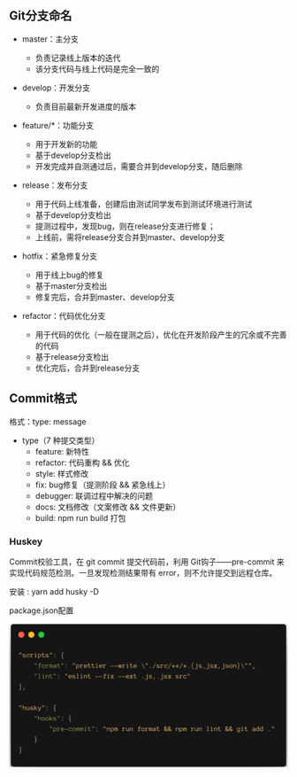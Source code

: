 ## Git分支命名
* master：主分支

  * 负责记录线上版本的迭代
  * 该分支代码与线上代码是完全一致的

* develop：开发分支

  * 负责目前最新开发进度的版本

* feature/*：功能分支

  * 用于开发新的功能
  * 基于develop分支检出
  * 开发完成并自测通过后，需要合并到develop分支，随后删除

* release：发布分支

  * 用于代码上线准备，创建后由测试同学发布到测试环境进行测试
  * 基于develop分支检出
  * 提测过程中，发现bug，则在release分支进行修复；
  * 上线前，需将release分支合并到master、develop分支

* hotfix：紧急修复分支

  * 用于线上bug的修复
  * 基于master分支检出
  * 修复完后，合并到master、develop分支

* refactor：代码优化分支

  * 用于代码的优化（一般在提测之后），优化在开发阶段产生的冗余或不完善的代码
  * 基于release分支检出
  * 优化完后，合并到release分支


## Commit格式

格式：type: message

* type（7 种提交类型）
  * feature: 新特性
  * refactor: 代码重构 && 优化
  * style: 样式修改
  * fix: bug修复（提测阶段 && 紧急线上）
  * debugger: 联调过程中解决的问题
  * docs: 文档修改（文案修改 && 文件更新）
  * build: npm run build 打包

### Huskey

Commit校验工具，在 git commit 提交代码前，利用 Git钩子——pre-commit 来实现代码规范检测。一旦发现检测结果带有 error，则不允许提交到远程仓库。

安装 : yarn add husky -D

package.json配置

![Huskey](./husky.png)